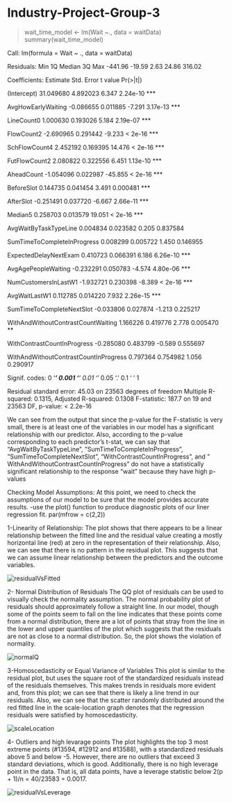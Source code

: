 # Industry-Project-Group-3
> wait_time_model <- lm(Wait ~., data = waitData)
> summary(wait_time_model)


Call:
  lm(formula = Wait ~ ., data = waitData)

Residuals:
  Min      1Q  Median      3Q     Max 
-441.96  -19.59    2.63   24.86  316.02 

Coefficients:
Estimate Std. Error t value Pr(>|t|)

(Intercept)                           31.049680   4.892023   6.347 2.24e-10 ***

AvgHowEarlyWaiting                    -0.086655   0.011885  -7.291 3.17e-13 ***

LineCount0                             1.000630   0.193026   5.184 2.19e-07 ***

FlowCount2                            -2.690965   0.291442  -9.233  < 2e-16 ***

SchFlowCount4                          2.452192   0.169395  14.476  < 2e-16 ***

FutFlowCount2                          2.080822   0.322556   6.451 1.13e-10 ***

AheadCount                            -1.054096   0.022987 -45.855  < 2e-16 ***

BeforeSlot                             0.144735   0.041454   3.491 0.000481 ***

AfterSlot                             -0.251491   0.037720  -6.667 2.66e-11 ***

Median5                                0.258703   0.013579  19.051  < 2e-16 ***

AvgWaitByTaskTypeLine                  0.004834   0.023582   0.205 0.837584

SumTimeToCompleteInProgress            0.008299   0.005722   1.450 0.146955

  ExpectedDelayNextExam                  0.410723   0.066391   6.186 6.26e-10 ***
  
 AvgAgePeopleWaiting                   -0.232291   0.050783  -4.574 4.80e-06 ***
 
 NumCustomersInLastW1                  -1.932721   0.230398  -8.389  < 2e-16 ***
 
  AvgWaitLastW1                          0.112785   0.014220   7.932 2.26e-15 ***
  
  SumTimeToCompleteNextSlot             -0.033806   0.027874  -1.213 0.225217
  
  WithAndWithoutContrastCountWaiting     1.166226   0.419776   2.778 0.005470 **
  
  WithContrastCountInProgress           -0.285080   0.483799  -0.589 0.555697
  
  WithAndWithoutContrastCountInProgress  0.797364   0.754982   1.056 0.290917
  
  Signif. codes:  0 ‘***’ 0.001 ‘**’ 0.01 ‘*’ 0.05 ‘.’ 0.1 ‘ ’ 1


Residual standard error: 45.03 on 23563 degrees of freedom
Multiple R-squared:  0.1315,	Adjusted R-squared:  0.1308 
F-statistic: 187.7 on 19 and 23563 DF,  p-value: < 2.2e-16

We can see from the output that since the p-value for the F-statistic is very small, there is at least one of the variables in our model has a significant relationship with our predictor.
Also, according to the p-value corresponding to each predictor’s t-stat, we can say that “AvgWaitByTaskTypeLine”, ”SumTimeToCompleteInProgress”, ”SumTimeToCompleteNextSlot”, “WithContrastCountInProgress”, and ” WithAndWithoutContrastCountInProgress” do not have a statistically significant relationship to the response “wait” because they have high p-values

Checking Model Assumptions:
At this point, we need to check the assumptions of our model to be sure that the model provides accurate results.
-use the plot() function to produce diagnostic plots of our liner regression fit.
par(mfrow = c(2,2))


1-Linearity of Relationship:
The plot shows that there appears to be a linear relationship between the fitted line and the residual value creating a mostly horizontal line (red) at zero in the representation of their relationship.
Also, we can see that there is no pattern in the residual plot. This suggests that we can assume linear relationship between the predictors and the outcome variables.

![residualVsFitted](https://user-images.githubusercontent.com/73409985/103451516-e40e2300-4c92-11eb-8383-47f90d1f4463.png)

2- Normal Distribution of Residuals
The QQ plot of residuals can be used to visually check the normality assumption. The normal probability plot of residuals should approximately follow a straight line.
In our model, though some of the points seem to fall on the line indicates that these points come from a normal distribution, there are a lot of points that stray from the line in the lower and upper quantiles of the plot which suggests that the residuals are not as close to a normal distribution. So, the plot shows the violation of normality.

![normalQ](https://user-images.githubusercontent.com/73409985/103451521-e96b6d80-4c92-11eb-93a6-4b0f82d8cfbb.png)

3-Homoscedasticity or Equal Variance of Variables
This plot is similar to the residual plot, but uses the square root of the standardized residuals instead of the residuals themselves. This makes trends in residuals more evident and, from this plot; we can see that there is likely a line trend in our residuals. Also, we can see that the scatter randomly distributed around the red fitted line in the scale-location graph denotes that the regression residuals were satisfied by homoscedasticity.

![scaleLocation](https://user-images.githubusercontent.com/73409985/103451524-ed978b00-4c92-11eb-94f3-88fd45037958.png)

4- Outliers and high levarage points
The plot highlights the top 3 most extreme points (#13594, #12912 and #13588), with a standardized residuals above 5 and below -5. However, there are no outliers that exceed 3 standard deviations, which is good.
Additionally, there is no high leverage point in the data. That is, all data points, have a leverage statistic below 2(p + 1)/n = 40/23583 = 0.0017.

![residualVsLeverage](https://user-images.githubusercontent.com/73409985/103451526-f0927b80-4c92-11eb-9b1e-f9d726ff7a1d.png)


